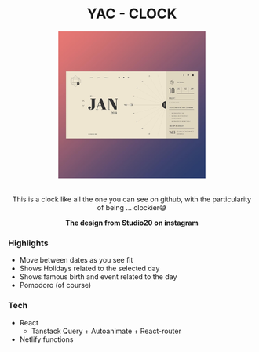 <div align="center">
<br>
<br>
<h1> YAC - CLOCK </h1>
<a href="https://fantasyclockworks.netlify.app/">
<img src="src/design/design.jpg"  height="300">
</a>
<br>
<br>
<p>
This is a clock like all the one you can see on github, with the particularity of being ... clockier😅
</p>
<b>The design from Studio20 on instagram</b>
</div>

### Highlights

- Move between dates as you see fit
- Shows Holidays related to the selected day
- Shows famous birth and event related to the day
- Pomodoro (of course)

### Tech

- React
  - Tanstack Query + Autoanimate + React-router
- Netlify functions
